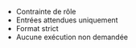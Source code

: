 - Contrainte de rôle
- Entrées attendues uniquement
- Format strict
- Aucune exécution non demandée
